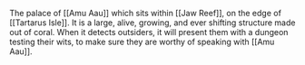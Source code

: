 The palace of [[Amu Aau]] which sits within [[Jaw Reef]], on the edge of [[Tartarus Isle]]. It is a large, alive, growing, and ever shifting structure made out of coral. When it detects outsiders, it will present them with a dungeon testing their wits, to make sure they are worthy of speaking with [[Amu Aau]]. 